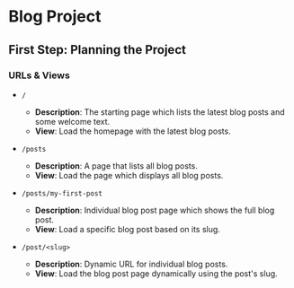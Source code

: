 # Blog Project

## First Step: Planning the Project

### URLs & Views

- `/`

  - **Description**: The starting page which lists the latest blog posts and some welcome text.
  - **View**: Load the homepage with the latest blog posts.

- `/posts`

  - **Description**: A page that lists all blog posts.
  - **View**: Load the page which displays all blog posts.

- `/posts/my-first-post`

  - **Description**: Individual blog post page which shows the full blog post.
  - **View**: Load a specific blog post based on its slug.

- `/post/<slug>`
  - **Description**: Dynamic URL for individual blog posts.
  - **View**: Load the blog post page dynamically using the post's slug.

